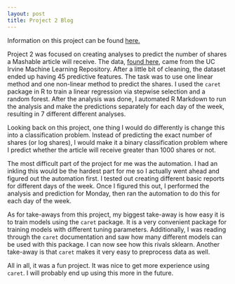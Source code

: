 ```yaml
---
layout: post
title: Project 2 Blog
---
```


Information on this project can be found [here.](https://dweck1.github.io/ST558-Project2/)  

Project 2 was focused on creating analyses to predict the number of shares a Mashable article will receive. The data, [found here](https://archive.ics.uci.edu/ml/datasets/Online+News+Popularity), came from the UC Irvine Machine Learning Repository. After a little bit of cleaning, the dataset ended up having 45 predictive features. The task was to use one linear method and one non-linear method to predict the shares. I used the `caret` package in R to train a linear regression via stepwise selection and a random forest. After the analysis was done, I automated R Markdown to run the analysis and make the predictions separately for each day of the week, resulting in 7 different different analyses.  
  
Looking back on this project, one thing I would do differently is change this into a classification problem. Instead of predicting the exact number of shares (or log shares), I would make it a binary classification problem where I predict whether the article will receive greater than 1000 shares or not. 
  
The most difficult part of the project for me was the automation. I had an inkling this would be the hardest part for me so I actually went ahead and figured out the automation first. I tested out creating different basic reports for different days of the week. Once I figured this out, I performed the analysis and prediction for Monday, then ran the automation to do this for each day of the week.  
  
As for take-aways from this project, my biggest take-away is how easy it is to train models using the `caret` package. It is a very convenient package for training models with different tuning parameters. Additionally, I was reading through the `caret` documentation and saw how many different models can be used with this package. I can now see how this rivals sklearn. Another take-away is that `caret` makes it very easy to preprocess data as well.   
  
 All in all, it was a fun project. It was nice to get more experience using `caret`. I will probably end up using this more in the future. 
